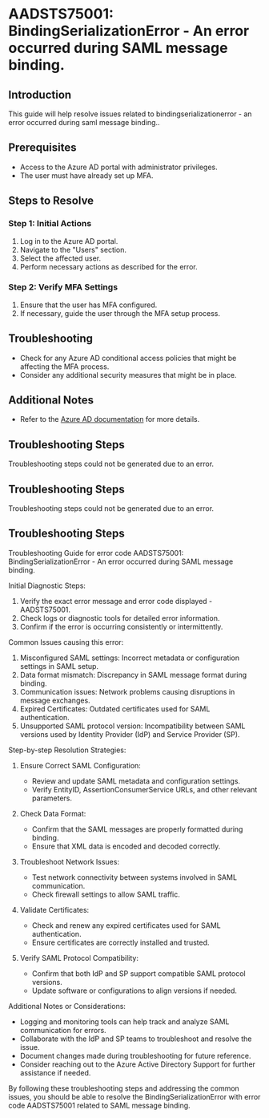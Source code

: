 # AADSTS75001: BindingSerializationError - An error occurred during SAML message binding.

## Introduction
This guide will help resolve issues related to bindingserializationerror - an error occurred during saml message binding..

## Prerequisites
- Access to the Azure AD portal with administrator privileges.
- The user must have already set up MFA.

## Steps to Resolve

### Step 1: Initial Actions
1. Log in to the Azure AD portal.
2. Navigate to the "Users" section.
3. Select the affected user.
4. Perform necessary actions as described for the error.

### Step 2: Verify MFA Settings
1. Ensure that the user has MFA configured.
2. If necessary, guide the user through the MFA setup process.

## Troubleshooting
- Check for any Azure AD conditional access policies that might be affecting the MFA process.
- Consider any additional security measures that might be in place.

## Additional Notes
- Refer to the [Azure AD documentation](https://learn.microsoft.com/en-us/azure/active-directory/) for more details.


## Troubleshooting Steps
Troubleshooting steps could not be generated due to an error.

## Troubleshooting Steps
Troubleshooting steps could not be generated due to an error.

## Troubleshooting Steps
Troubleshooting Guide for error code AADSTS75001: BindingSerializationError - An error occurred during SAML message binding.

Initial Diagnostic Steps:
1. Verify the exact error message and error code displayed - AADSTS75001.
2. Check logs or diagnostic tools for detailed error information.
3. Confirm if the error is occurring consistently or intermittently.

Common Issues causing this error:
1. Misconfigured SAML settings: Incorrect metadata or configuration settings in SAML setup.
2. Data format mismatch: Discrepancy in SAML message format during binding.
3. Communication issues: Network problems causing disruptions in message exchanges.
4. Expired Certificates: Outdated certificates used for SAML authentication.
5. Unsupported SAML protocol version: Incompatibility between SAML versions used by Identity Provider (IdP) and Service Provider (SP).

Step-by-step Resolution Strategies:

1. Ensure Correct SAML Configuration:
   - Review and update SAML metadata and configuration settings.
   - Verify EntityID, AssertionConsumerService URLs, and other relevant parameters.

2. Check Data Format:
   - Confirm that the SAML messages are properly formatted during binding.
   - Ensure that XML data is encoded and decoded correctly.

3. Troubleshoot Network Issues:
   - Test network connectivity between systems involved in SAML communication.
   - Check firewall settings to allow SAML traffic.

4. Validate Certificates:
   - Check and renew any expired certificates used for SAML authentication.
   - Ensure certificates are correctly installed and trusted.

5. Verify SAML Protocol Compatibility:
   - Confirm that both IdP and SP support compatible SAML protocol versions.
   - Update software or configurations to align versions if needed.

Additional Notes or Considerations:
- Logging and monitoring tools can help track and analyze SAML communication for errors.
- Collaborate with the IdP and SP teams to troubleshoot and resolve the issue.
- Document changes made during troubleshooting for future reference.
- Consider reaching out to the Azure Active Directory Support for further assistance if needed.

By following these troubleshooting steps and addressing the common issues, you should be able to resolve the BindingSerializationError with error code AADSTS75001 related to SAML message binding.